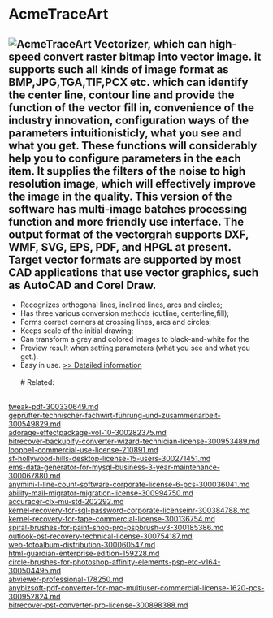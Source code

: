 # AcmeTraceArt
![AcmeTraceArt](https://mycommerce.akamaized.net/api/pimages/P151362/BIG/151362.GIF)
Vectorizer, which can high-speed convert raster bitmap into vector image. it supports such all kinds of image format as BMP,JPG,TGA,TIF,PCX etc. which can identify the center line, contour line and provide the function of the vector fill in, convenience of the industry innovation, configuration ways of the parameters intuitionisticly, what you see and what you get. These functions will considerably help you to configure parameters in the each item. It supplies the filters of the noise to high resolution image, which will effectively improve the image in the quality.
This version of the software has multi-image batches processing function and more friendly use interface.
The output format of the vectorgrah supports DXF, WMF, SVG, EPS, PDF, and HPGL at present. Target vector formats are supported by most CAD applications that use vector graphics, such as AutoCAD and Corel Draw.
---------------------------
- Recognizes orthogonal lines, inclined lines, arcs and circles;
- Has three various conversion methods (outline, centerline,fill);
- Forms correct corners at crossing lines, arcs and circles;
- Keeps scale of the initial drawing;
- Can transform a grey and colored images to black-and-white for the
- Preview result when setting parameters (what you see and what you get.).
- Easy in use.
[>> Detailed information](https://secure.shareit.com/shareit/product.html?productid=151362&affiliateid=200057808)<br/><br/># Related:

<br />[tweak-pdf-300330649.md](https://github.com/downloadplanet/downloadplanet/blob/main/tweak-pdf-300330649.md)<br />[geprüfter-technischer-fachwirt-führung-und-zusammenarbeit-300549829.md](https://github.com/downloadplanet/downloadplanet/blob/main/geprüfter-technischer-fachwirt-führung-und-zusammenarbeit-300549829.md)<br />[adorage-effectpackage-vol-10-300282375.md](https://github.com/downloadplanet/downloadplanet/blob/main/adorage-effectpackage-vol-10-300282375.md)<br />[bitrecover-backupify-converter-wizard-technician-license-300953489.md](https://github.com/downloadplanet/downloadplanet/blob/main/bitrecover-backupify-converter-wizard-technician-license-300953489.md)<br />[loopbe1-commercial-use-license-210891.md](https://github.com/downloadplanet/downloadplanet/blob/main/loopbe1-commercial-use-license-210891.md)<br />[sf-hollywood-hills-desktop-license-15-users-300271451.md](https://github.com/downloadplanet/downloadplanet/blob/main/sf-hollywood-hills-desktop-license-15-users-300271451.md)<br />[ems-data-generator-for-mysql-business-3-year-maintenance-300067880.md](https://github.com/downloadplanet/downloadplanet/blob/main/ems-data-generator-for-mysql-business-3-year-maintenance-300067880.md)<br />[anymini-l-line-count-software-corporate-license-6-pcs-300036041.md](https://github.com/downloadplanet/downloadplanet/blob/main/anymini-l-line-count-software-corporate-license-6-pcs-300036041.md)<br />[ability-mail-migrator-migration-license-300994750.md](https://github.com/downloadplanet/downloadplanet/blob/main/ability-mail-migrator-migration-license-300994750.md)<br />[accuracer-clx-mu-std-202292.md](https://github.com/downloadplanet/downloadplanet/blob/main/accuracer-clx-mu-std-202292.md)<br />[kernel-recovery-for-sql-password-corporate-licenseinr-300384788.md](https://github.com/downloadplanet/downloadplanet/blob/main/kernel-recovery-for-sql-password-corporate-licenseinr-300384788.md)<br />[kernel-recovery-for-tape-commercial-license-300136754.md](https://github.com/downloadplanet/downloadplanet/blob/main/kernel-recovery-for-tape-commercial-license-300136754.md)<br />[spiral-brushes-for-paint-shop-pro-pspbrush-v3-300185386.md](https://github.com/downloadplanet/downloadplanet/blob/main/spiral-brushes-for-paint-shop-pro-pspbrush-v3-300185386.md)<br />[outlook-pst-recovery-technical-license-300754187.md](https://github.com/downloadplanet/downloadplanet/blob/main/outlook-pst-recovery-technical-license-300754187.md)<br />[web-fotoalbum-distribution-300060547.md](https://github.com/downloadplanet/downloadplanet/blob/main/web-fotoalbum-distribution-300060547.md)<br />[html-guardian-enterprise-edition-159228.md](https://github.com/downloadplanet/downloadplanet/blob/main/html-guardian-enterprise-edition-159228.md)<br />[circle-brushes-for-photoshop-affinity-elements-psp-etc-v164-300504495.md](https://github.com/downloadplanet/downloadplanet/blob/main/circle-brushes-for-photoshop-affinity-elements-psp-etc-v164-300504495.md)<br />[abviewer-professional-178250.md](https://github.com/downloadplanet/downloadplanet/blob/main/abviewer-professional-178250.md)<br />[anybizsoft-pdf-converter-for-mac-multiuser-commercial-license-1620-pcs-300952824.md](https://github.com/downloadplanet/downloadplanet/blob/main/anybizsoft-pdf-converter-for-mac-multiuser-commercial-license-1620-pcs-300952824.md)<br />[bitrecover-pst-converter-pro-license-300898388.md](https://github.com/downloadplanet/downloadplanet/blob/main/bitrecover-pst-converter-pro-license-300898388.md)